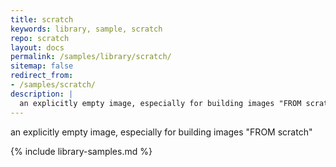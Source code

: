 ```yaml
---
title: scratch
keywords: library, sample, scratch
repo: scratch
layout: docs
permalink: /samples/library/scratch/
sitemap: false
redirect_from:
- /samples/scratch/
description: |
  an explicitly empty image, especially for building images "FROM scratch"
---
```


an explicitly empty image, especially for building images "FROM scratch"

{% include library-samples.md %}

